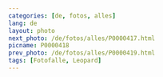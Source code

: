 ```yaml
---
categories: [de, fotos, alles]
lang: de
layout: photo
next_photo: /de/fotos/alles/P0000417.html
picname: P0000418
prev_photo: /de/fotos/alles/P0000419.html
tags: [Fotofalle, Leopard]
---
```

